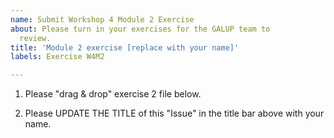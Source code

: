 ```yaml
---
name: Submit Workshop 4 Module 2 Exercise
about: Please turn in your exercises for the GALUP team to
  review.
title: 'Module 2 exercise [replace with your name]'
labels: Exercise W4M2

---
```


1. Please "drag & drop" exercise 2 file below.

2. Please UPDATE THE TITLE of this "Issue" in the title bar above with your name.
